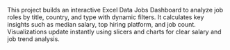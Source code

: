 This project builds an interactive Excel Data Jobs Dashboard to analyze job roles by title, country, and type with dynamic filters. It calculates key insights such as median salary, top hiring platform, and job count. Visualizations update instantly using  slicers and charts for clear salary and job trend analysis.
